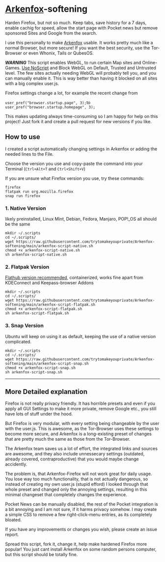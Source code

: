 # [Arkenfox](https://github.com/arkenfox/user.js)-softening
Harden Firefox, but not so much. Keep tabs, save history for a 7 days, enable cachig for speed, allow the start page with Pocket news but remove sponsored Sites and Google from the search.

I use this personally to make [Arkenfox](https://github.com/arkenfox/user.js) usable. It works pretty much like a normal Browser, but more secure! If you want the best security, use the Tor-Browser or even Whonix, Tails or QubesOS.

***WARNING***
This script enables WebGL, to run certain Map sites and Online-Games. [Use NoScript](https://addons.mozilla.org/en-US/firefox/addon/noscript/) and Block WebGL on Default, Trusted and Untrusted level. The few sites actually needing WebGL will probably tell you, and you can manually enable it. This is way better than having it blocked on all sites with a big complex user.js.

Firefox settings change a lot, for example the recent change from

`user_pref("browser.startup.page", 3);`to  `user_pref("browser.startup.homepage", 3);`


This makes updating always time-consuming so I am happy for help on this project! Just fork it and create a pull request for new versions if you like.

## How to use
I created a script automatically changing settings in Arkenfox or adding the needed lines to the File.

Choose the version you use and copy-paste the command into your Terminal (`Ctrl+Alt+T` and `Ctrl+Shift+V`)

If you are unsure what Firefox version you use, try these commands:
```
firefox
flatpak run org.mozilla.firefox
snap run firefox
```

### 1. Native Version
likely preinstalled, Linux Mint, Debian, Fedora, Manjaro, POP!_OS all should be the same
```
mkdir ~/.scripts
cd ~/.scripts/
wget https://raw.githubusercontent.com/trytomakeyouprivate/Arkenfox-softening/main/arkenfox-script-native.sh
chmod +x arkenfox-script-native.sh
sh arkenfox-script-native.sh
```

### 2. Flatpak Version
[Flathub version recommended](https://dl.flathub.org/repo/appstream/org.mozilla.firefox.flatpakref), containerized, works fine apart from KDEConnect and Keepass-browser Addons
```
mkdir ~/.scripts
cd ~/.scripts/
wget https://raw.githubusercontent.com/trytomakeyouprivate/Arkenfox-softening/main/arkenfox-script-flatpak.sh
chmod +x arkenfox-script-flatpak.sh
sh arkenfox-script-flatpak.sh
```

### 3. Snap Version
Ubuntu will keep on using it as default, keeping the use of a native version complicated.
```
mkdir ~/.scripts
cd ~/.scripts/
wget https://raw.githubusercontent.com/trytomakeyouprivate/Arkenfox-softening/main/arkenfox-script-snap.sh
chmod +x arkenfox-script-snap.sh
sh arkenfox-script-snap.sh
```

---

## More Detailed explanation
Firefox is not really privacy friendly. It has horrible presets and even if you apply all GUI Settings to make it more private, remove Google etc., you still have lots of stuff under the hood.

But Firefox is very modular, with every setting being changeable by the user with the user.js. This is awesome, as the Tor-Browser uses these settings to become more secure, and Arkenfox is a long-existing preset of changes that are pretty much the same as those from the Tor-Browser.

The Arkenfox team saves us a lot of effort, the integrated links and sources are awesome, and they also include unnessecary settings (outdated, already covered, contraproductive) that you would maybe change accidently.

The problem is, that Arkenfox-Firefox will not work great for daily usage. You lose way too much functionality, that is not actually dangerous, so instead of creating my own user.js (stupid efford) I looked through that whole preset and changed only the annoying settings, resulting in this minimal changeset that completely changes the experience. 

Pocket News can be manually disabled, the rest of the Pocket integration is a bit annoying and I am not sure, if it harms privacy somehow. I may create a simple CSS to remove a few right-click-menu entries, as its completely bloated.

If you have any improvements or changes you wish, please create an issue report. 

Spread this script, fork it, change it, help make hardened Firefox more popular! You just cant install Arkenfox on some random persons computer, but this script should be totally fine.
